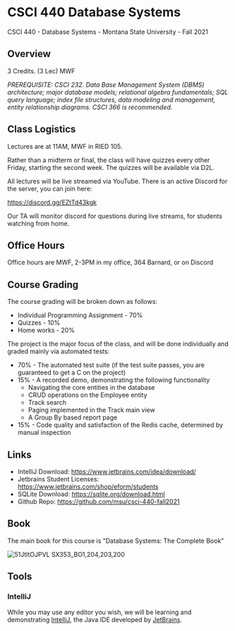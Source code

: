 # CSCI 440 Database Systems

CSCI 440 - Database Systems - Montana State University - Fall 2021

## Overview

3 Credits. (3 Lec) MWF

_PREREQUISITE: CSCI 232. Data Base Management System (DBMS) architecture; major database models; relational algebra fundamentals; SQL query language; index file structures, data modeling and management, entity relationship diagrams. CSCI 366 is recommended._

## Class Logistics

Lectures are at 11AM, MWF in RIED 105.

Rather than a midterm or final, the class will have quizzes every other Friday, starting the second week.  The quizzes will be available via D2L.

All lectures will be live streamed via YouTube.  There is an active Discord for the server, you can join here:

<https://discord.gg/EZtTd43kgk>

Our TA will monitor discord for questions during live streams, for students watching from home.

## Office Hours

Office hours are MWF, 2-3PM in my office, 364 Barnard, or on Discord

## Course Grading

The course grading will be broken down as follows:

- Individual Programming Assignment - 70%
- Quizzes - 10%
- Home works - 20%

The project is the major focus of the class, and will be done individually and graded mainly via automated tests:

- 70% - The automated test suite (if the test suite passes, you are guaranteed to get a C on the project)
- 15% - A recorded demo, demonstrating the following functionality
  - Navigating the core entities in the database
  - CRUD operations on the Employee entity
  - Track search
  - Paging implemented in the Track main view
  - A Group By based report page
- 15% - Code quality and satisfaction of the Redis cache, determined by manual inspection

## Links

- IntelliJ Download: <https://www.jetbrains.com/idea/download/>
- Jetbrains Student Licenses: <https://www.jetbrains.com/shop/eform/students>
- SQLite Download: <https://sqlite.org/download.html>
- Github Repo: <https://github.com/msu/csci-440-fall2021>

## Book

The main book for this course is "Database Systems: The Complete Book"

![51JtltOJPVL _SX353_BO1,204,203,200_](https://user-images.githubusercontent.com/75388756/130329467-8aab5e93-eff2-419b-94a8-2ec7ee543135.jpg)

## Tools

### IntelliJ

While you may use any editor you wish, we will be learning and demonstrating [IntelliJ](https://www.jetbrains.com/idea/), the Java IDE developed by [JetBrains](https://www.jetbrains.com/).
